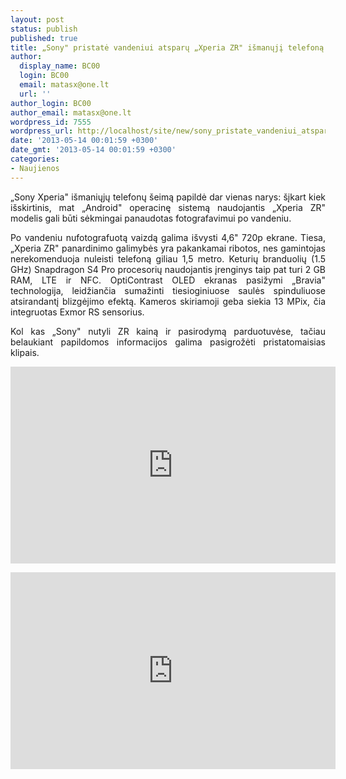 ```yaml
---
layout: post
status: publish
published: true
title: „Sony" pristatė vandeniui atsparų „Xperia ZR" išmanųjį telefoną
author:
  display_name: BC00
  login: BC00
  email: matasx@one.lt
  url: ''
author_login: BC00
author_email: matasx@one.lt
wordpress_id: 7555
wordpress_url: http://localhost/site/new/sony_pristate_vandeniui_atsparu_xperia_zx_ismanuji_telefona/
date: '2013-05-14 00:01:59 +0300'
date_gmt: '2013-05-14 00:01:59 +0300'
categories:
- Naujienos
---
```

<p style="text-align: justify;">
	&bdquo;Sony Xperia&quot; i&scaron;maniųjų telefonų &scaron;eimą papildė dar vienas narys: &scaron;įkart kiek i&scaron;skirtinis, mat &bdquo;Android&quot; operacinę sistemą naudojantis &bdquo;Xperia ZR&quot; modelis gali būti sėkmingai panaudotas fotografavimui po vandeniu.</p>
<p style="text-align: justify;">
	Po vandeniu nufotografuotą vaizdą galima i&scaron;vysti 4,6&quot; 720p ekrane. Tiesa, &bdquo;Xperia ZR&quot; panardinimo galimybės yra pakankamai ribotos, nes gamintojas nerekomenduoja nuleisti telefoną giliau 1,5 metro. Keturių branduolių (1.5 GHz) Snapdragon S4 Pro procesorių naudojantis įrenginys taip pat turi 2 GB RAM, LTE ir NFC. OptiContrast OLED ekranas pasižymi &bdquo;Bravia&quot; technologija, leidžiančia sumažinti tiesioginiuose saulės spinduliuose atsirandantį blizgėjimo efektą. Kameros skiriamoji geba siekia 13 MPix, čia integruotas Exmor RS sensorius.</p>
<p style="text-align: justify;">
	Kol kas &bdquo;Sony&quot; nutyli ZR kainą ir pasirodymą parduotuvėse, tačiau belaukiant papildomos informacijos galima pasigrožėti pristatomaisias klipais.</p>
<p style="text-align: justify;">
	<iframe allowfullscreen="" frameborder="0" height="315" src="http://www.youtube.com/embed/h1a7KjdUqmA" width="520"></iframe></p>
<p style="text-align: justify;">
	<iframe allowfullscreen="" frameborder="0" height="315" src="http://www.youtube.com/embed/nDuYUlHc1r4" width="520"></iframe></p>
